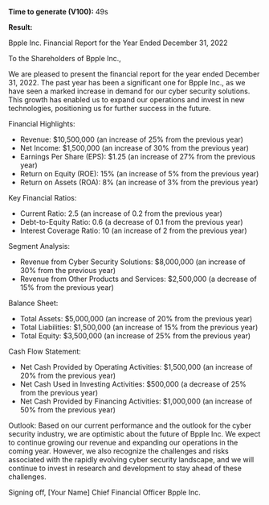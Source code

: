 **Time to generate (V100):** 49s

**Result:**

Bpple Inc. Financial Report for the Year Ended December 31, 2022 

To the Shareholders of Bpple Inc., 

We are pleased to present the financial report for the year ended December 31, 2022. The past year has been a significant one for Bpple Inc., as we have seen a marked increase in demand for our cyber security solutions. This growth has enabled us to expand our operations and invest in new technologies, positioning us for further success in the future. 

Financial Highlights: 
* Revenue: $10,500,000 (an increase of 25% from the previous year) 
* Net Income: $1,500,000 (an increase of 30% from the previous year) 
* Earnings Per Share (EPS): $1.25 (an increase of 27% from the previous year) 
* Return on Equity (ROE): 15% (an increase of 5% from the previous year)
* Return on Assets (ROA): 8% (an increase of 3% from the previous year) 

Key Financial Ratios: 
* Current Ratio: 2.5 (an increase of 0.2 from the previous year) 
* Debt-to-Equity Ratio: 0.6 (a decrease of 0.1 from the previous year) 
* Interest Coverage Ratio: 10 (an increase of 2 from the previous year) 

Segment Analysis: 
* Revenue from Cyber Security Solutions: $8,000,000 (an increase of 30% from the previous year) 
* Revenue from Other Products and Services: $2,500,000 (a decrease of 15% from the previous year) 

Balance Sheet: 
* Total Assets: $5,000,000 (an increase of 20% from the previous year) 
* Total Liabilities: $1,500,000 (an increase of 15% from the previous year) 
* Total Equity: $3,500,000 (an increase of 25% from the previous year) 

Cash Flow Statement: 
* Net Cash Provided by Operating Activities: $1,500,000 (an increase of 20% from the previous year) 
* Net Cash Used in Investing Activities: $500,000 (a decrease of 25% from the previous year) 
* Net Cash Provided by Financing Activities: $1,000,000 (an increase of 50% from the previous year) 

Outlook: 
Based on our current performance and the outlook for the cyber security industry, we are optimistic about the future of Bpple Inc. We expect to continue growing our revenue and expanding our operations in the coming year. However, we also recognize the challenges and risks associated with the rapidly evolving cyber security landscape, and we will continue to invest in research and development to stay ahead of these challenges. 

Signing off, 
\[Your Name] 
Chief Financial Officer 
Bpple Inc.